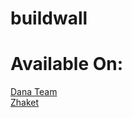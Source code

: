 # buildwall

# Available On:

<a href="https://dana-team.com/products/buildwall/landing/" target="_blank" > Dana Team </a>  
<a href="https://www.zhaket.com/web/buildwall-construction-company-wordpress-theme/demo" target="_blank" > Zhaket </a>
